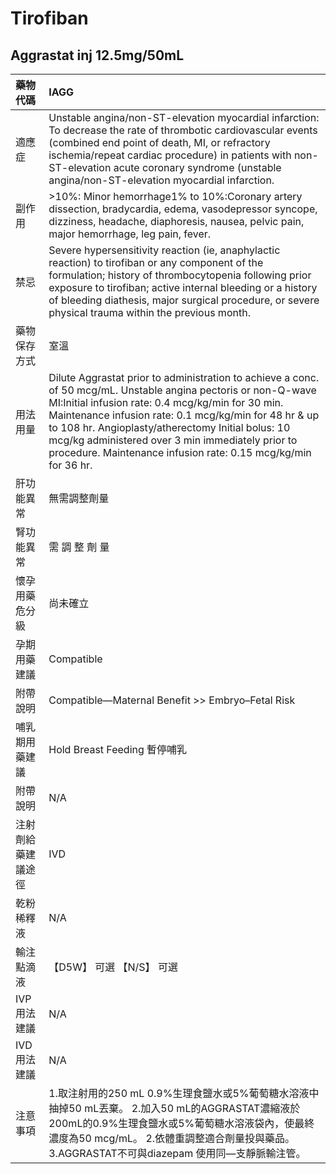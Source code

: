 # Tirofiban

## Aggrastat inj 12.5mg/50mL

| 藥物代碼           | IAGG                                                                                                                                                                                                                                                                                                                                                                                                     |
|:-------------------|:---------------------------------------------------------------------------------------------------------------------------------------------------------------------------------------------------------------------------------------------------------------------------------------------------------------------------------------------------------------------------------------------------------|
| 適應症             | Unstable angina/non-ST-elevation myocardial infarction: To decrease the rate of thrombotic cardiovascular events (combined end point of death, MI, or refractory ischemia/repeat cardiac procedure) in patients with non-ST-elevation acute coronary syndrome (unstable angina/non-ST-elevation myocardial infarction.                                                                                   |
| 副作用             | >10%: Minor hemorrhage1% to 10%:Coronary artery dissection, bradycardia, edema, vasodepressor syncope, dizziness, headache, diaphoresis, nausea, pelvic pain, major hemorrhage, leg pain, fever.                                                                                                                                                                                                         |
| 禁忌               | Severe hypersensitivity reaction (ie, anaphylactic reaction) to tirofiban or any component of the formulation; history of thrombocytopenia following prior exposure to tirofiban; active internal bleeding or a history of bleeding diathesis, major surgical procedure, or severe physical trauma within the previous month.                                                                            |
| 藥物保存方式       | 室溫                                                                                                                                                                                                                                                                                                                                                                                                     |
| 用法用量           | Dilute Aggrastat prior to administration to achieve a conc. of 50 mcg/mL. Unstable angina pectoris or non-Q-wave MI:Initial infusion rate: 0.4 mcg/kg/min for 30 min. Maintenance infusion rate: 0.1 mcg/kg/min for 48 hr & up to 108 hr. Angioplasty/atherectomy Initial bolus: 10 mcg/kg administered over 3 min immediately prior to procedure. Maintenance infusion rate: 0.15 mcg/kg/min for 36 hr. |
| 肝功能異常         | 無需調整劑量                                                                                                                                                                                                                                                                                                                                                                                             |
| 腎功能異常         | 需 調 整 劑 量                                                                                                                                                                                                                                                                                                                                                                                           |
| 懷孕用藥危分級     | 尚未確立                                                                                                                                                                                                                                                                                                                                                                                                 |
| 孕期用藥建議       | Compatible                                                                                                                                                                                                                                                                                                                                                                                               |
| 附帶說明           | Compatible—Maternal Benefit >> Embryo–Fetal Risk                                                                                                                                                                                                                                                                                                                                                         |
| 哺乳期用藥建議     | Hold Breast Feeding 暫停哺乳                                                                                                                                                                                                                                                                                                                                                                             |
| 附帶說明           | N/A                                                                                                                                                                                                                                                                                                                                                                                                      |
| 注射劑給藥建議途徑 | IVD                                                                                                                                                                                                                                                                                                                                                                                                      |
| 乾粉稀釋液         | N/A                                                                                                                                                                                                                                                                                                                                                                                                      |
| 輸注點滴液         | 【D5W】 可選  【N/S】 可選                                                                                                                                                                                                                                                                                                                                                                               |
| IVP 用法建議       | N/A                                                                                                                                                                                                                                                                                                                                                                                                      |
| IVD 用法建議       | N/A                                                                                                                                                                                                                                                                                                                                                                                                      |
| 注意事項           | 1.取注射用的250 mL 0.9%生理食鹽水或5%葡萄糖水溶液中抽掉50 mL丟棄。 2.加入50 mL的AGGRASTAT濃縮液於200mL的0.9%生理食鹽水或5%葡萄糖水溶液袋內，使最終濃度為50 mcg/mL。 2.依體重調整適合劑量投與藥品。 3.AGGRASTAT不可與diazepam 使用同—支靜脈輸注管。                                                                                                                                                       |

